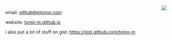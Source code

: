 <a href="#">
<img align="right" src="https://github-readme-stats.vercel.app/api?username=tonio-m&show_icons=true&hide_border=true&icon_color=586069&title_color=a0a9af">
</a>

email: github@mtonio.com

website: [tonio-m.github.io](http://tonio-m.github.io/)

i also put a lot of stuff on gist: https://gist.github.com/tonio-m

